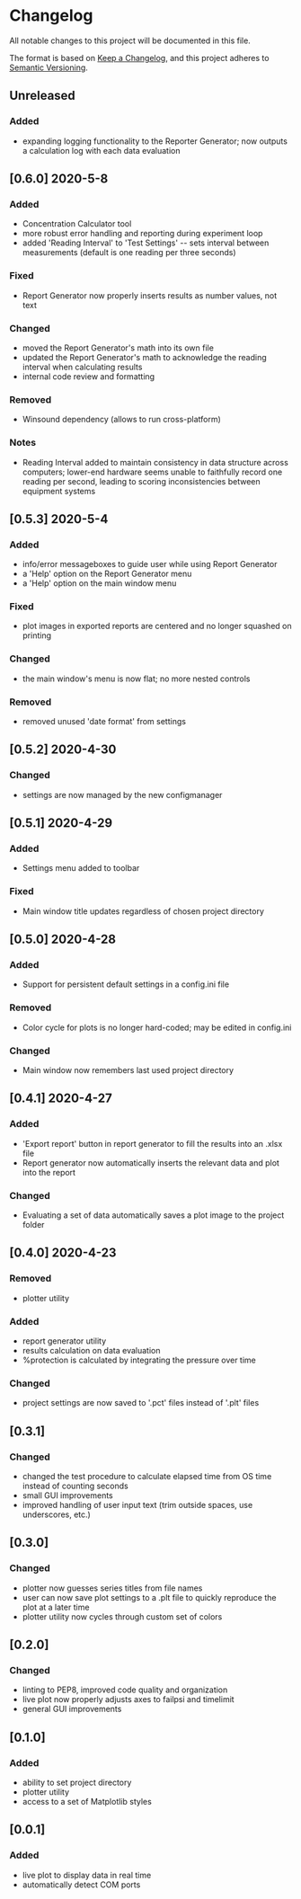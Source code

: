# Changelog

All notable changes to this project will be documented in this file.

The format is based on [Keep a Changelog](https://keepachangelog.com/en/1.0.0/),
and this project adheres to [Semantic Versioning](https://semver.org/spec/v2.0.0.html).

## Unreleased
### Added
 - expanding logging functionality to the Reporter Generator; now outputs a calculation log with each data evaluation

## [0.6.0] 2020-5-8
### Added
  - Concentration Calculator tool
  - more robust error handling and reporting during experiment loop
  - added 'Reading Interval' to 'Test Settings' -- sets interval between measurements
    (default is one reading per three seconds)
### Fixed
  - Report Generator now properly inserts results as number values, not text
### Changed
  - moved the Report Generator's math into its own file
  - updated the Report Generator's math to acknowledge the reading interval when calculating results
  - internal code review and formatting
### Removed
  - Winsound dependency (allows to run cross-platform)
### Notes
  - Reading Interval added to maintain consistency in data structure across computers; lower-end hardware seems unable to faithfully record one reading per second, leading to scoring inconsistencies between equipment systems


## [0.5.3] 2020-5-4
### Added
 - info/error messageboxes to guide user while using Report Generator
 - a 'Help' option on the Report Generator menu
 - a 'Help' option on the main window menu
### Fixed
 - plot images in exported reports are centered and no longer squashed on printing
### Changed
 - the main window's menu is now flat; no more nested controls
### Removed
 - removed unused 'date format' from settings

## [0.5.2] 2020-4-30
### Changed
 - settings are now managed by the new configmanager

## [0.5.1] 2020-4-29
### Added
 - Settings menu added to toolbar
### Fixed
 - Main window title updates regardless of chosen project directory

## [0.5.0] 2020-4-28
### Added
 - Support for persistent default settings in a config.ini file
### Removed
 - Color cycle for plots is no longer hard-coded; may be edited in config.ini
### Changed
 - Main window now remembers last used project directory

## [0.4.1] 2020-4-27
### Added
 - 'Export report' button in report generator to fill the results into an .xlsx file
 - Report generator now automatically inserts the relevant data and plot into the report
### Changed
 - Evaluating a set of data automatically saves a plot image to the project folder

## [0.4.0] 2020-4-23
### Removed
  - plotter utility
### Added
 - report generator utility
 - results calculation on data evaluation
  - %protection is calculated by integrating the pressure over time
### Changed
 - project settings are now saved to '.pct' files instead of '.plt' files

## [0.3.1]
### Changed
 - changed the test procedure to calculate elapsed time from OS time instead of counting seconds
 - small GUI improvements
 - improved handling of user input text (trim outside spaces, use underscores, etc.)

## [0.3.0]
### Changed
 - plotter now guesses series titles from file names
 - user can now save plot settings to a .plt file to quickly reproduce the plot at a later time
 - plotter utility now cycles through custom set of colors

## [0.2.0]
### Changed
 - linting to PEP8, improved code quality and organization
 - live plot now properly adjusts axes to failpsi and timelimit
 - general GUI improvements

## [0.1.0]
### Added
 - ability to set project directory
 - plotter utility
 - access to a set of Matplotlib styles

## [0.0.1]
### Added
 - live plot to display data in real time
 - automatically detect COM ports
